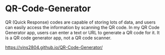 # QR-Code-Generator
 QR (Quick Response) codes are capable of storing lots of data, and users can easily access the information by scanning the QR code. In my QR Code Generator app, users can enter a text or URL to generate a QR code for it. It is a QR code generator app, not a QR code scanner.

  https://vins2804.github.io/QR-Code-Generator/
